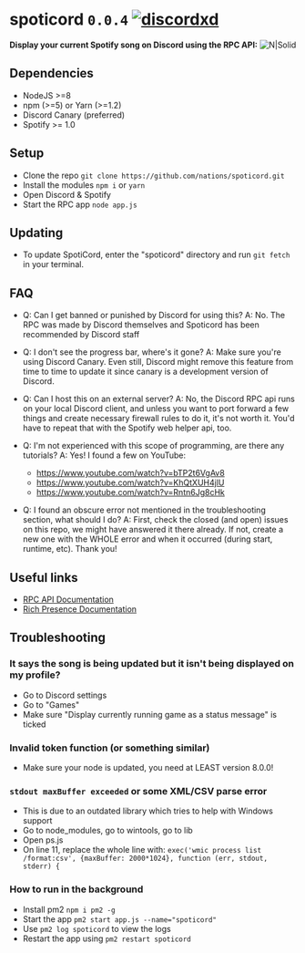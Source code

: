 # spoticord `0.0.4` [![discordxd](https://discordapp.com/api/guilds/297142682894073856/embed.png)](https://discord.gg/nations)
**Display your current Spotify song on Discord using the RPC API:**
![N|Solid](https://s.phineas.io/share/DiscordProfile-RR_50.png)

## Dependencies
  - NodeJS >=8
  - npm (>=5) or Yarn (>=1.2)
  - Discord Canary (preferred)
  - Spotify >= 1.0

## Setup

  - Clone the repo `git clone https://github.com/nations/spoticord.git`
  - Install the modules `npm i` or `yarn`
  - Open Discord & Spotify
  - Start the RPC app `node app.js`

## Updating
  - To update SpotiCord, enter the "spoticord" directory and run `git fetch` in your terminal.

## FAQ
  - Q: Can I get banned or punished by Discord for using this?
    A: No. The RPC was made by Discord themselves and Spoticord has been recommended by Discord staff

  - Q: I don't see the progress bar, where's it gone?
    A: Make sure you're using Discord Canary. Even still, Discord might remove this feature from time to time to update it since canary is a development version of Discord.

  - Q: Can I host this on an external server?
    A: No, the Discord RPC api runs on your local Discord client, and unless you want to port forward a few things and create necessary firewall rules to do it, it's not worth it. You'd have to repeat that with the Spotify web helper api, too.

  - Q: I'm not experienced with this scope of programming, are there any tutorials?
    A: Yes! I found a few on YouTube:
      - https://www.youtube.com/watch?v=bTP2t6VgAv8
      - https://www.youtube.com/watch?v=KhQtXUH4jlU
      - https://www.youtube.com/watch?v=Rntn6Jg8cHk


  - Q: I found an obscure error not mentioned in the troubleshooting section, what should I do?
    A: First, check the closed (and open) issues on this repo, we might have answered it there already. If not, create a new one with the WHOLE error and when it occurred (during start, runtime, etc). Thank you!

## Useful links

* [RPC API Documentation](https://discordapp.com/developers/docs/topics/rpc)
* [Rich Presence Documentation](https://discordapp.com/developers/docs/rich-presence/how-to)

## Troubleshooting
### It says the song is being updated but it isn't being displayed on my profile?
  - Go to Discord settings
  - Go to "Games"
  - Make sure "Display currently running game as a status message" is ticked

### Invalid token function (or something similar)
  - Make sure your node is updated, you need at LEAST version 8.0.0!

### `stdout maxBuffer exceeded` or some XML/CSV parse error
  - This is due to an outdated library which tries to help with Windows support
  - Go to node_modules, go to wintools, go to lib
  - Open ps.js
  - On line 11, replace the whole line with:
  `exec('wmic process list /format:csv', {maxBuffer: 2000*1024}, function (err, stdout, stderr) {`

### How to run in the background
  - Install pm2 `npm i pm2 -g`
  - Start the app `pm2 start app.js --name="spoticord"`
  - Use `pm2 log spoticord` to view the logs
  - Restart the app using `pm2 restart spoticord`
